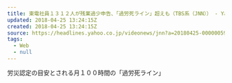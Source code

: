 ```yaml
---
title: 東電社員１３１２人が残業過少申告、「過労死ライン」超えも（TBS系（JNN）） - Yahoo!ニュース
updated: 2018-04-25 13:24:15Z
created: 2018-04-25 13:24:15Z
source: https://headlines.yahoo.co.jp/videonews/jnn?a=20180425-00000059-jnn-bus_all
tags:
  - Web
  - null
---
```


労災認定の目安とされる月１００時間の「過労死ライン」